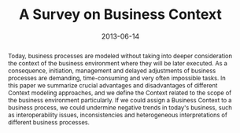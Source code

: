 ---
abstract: Today, business processes are modeled without taking into deeper consideration
  the context of the business environment where they will be later executed. As a
  consequence, initiation, management and delayed adjustments of business processes
  are demanding, time-consuming and very often impossible tasks. In this paper we
  summarize crucial advantages and disadvantages of different Context modeling approaches,
  and we define the Context related to the scope of the business environment particularly.
  If we could assign a Business Context to a business process, we could undermine
  negative trends in today's business, such as interoperability issues, inconsistencies
  and heterogeneous interpretations of different business processes.
authors:
- Danijel Novakovic
- Christian Huemer
date: '2013-06-14'
featured: false
links:
- name: Publik
  url: https://publik.tuwien.ac.at/showentry.php?ID=220685&lang=2
publication: 'Vortrag: First International Conference on Advanced Computing, Networking,
  and Informatics (ICACNI 2013), Raipur, Chhattisgarh, India; 14.06.2013 - 16.06.2013;
  in: "Intelligent Computing, Networking, and Informatics, Springer, Vol. 243", (2013),
  ISBN: 978-81-322-1664-3; S. 199 - 211'
publication_types:
- '1'
publishDate: '2013-06-14'
title: A Survey on Business Context
url_pdf: http://link.springer.com/chapter/10.1007%2F978-81-322-1665-0_19
---